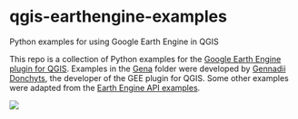 # qgis-earthengine-examples
Python examples for using Google Earth Engine in QGIS


This repo is a collection of Python examples for the [Google Earth Engine plugin for QGIS](https://github.com/gee-community/qgis-earthengine-plugin). Examples in the [Gena](https://github.com/gee-community/qgis-earthengine-plugin/tree/master/examples) folder were developed by [Gennadii Donchyts](https://github.com/gena), the developer of the GEE plugin for QGIS. Some other examples were adapted from the [Earth Engine API examples](https://github.com/google/earthengine-api/tree/master/python/examples).

![](https://i.imgur.com/So9Ngso.png)